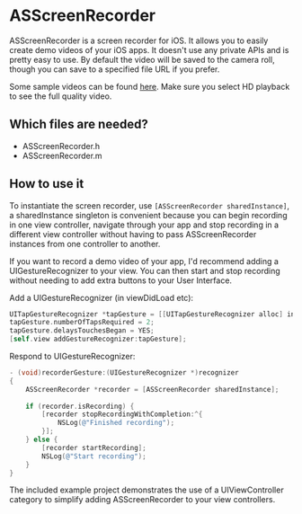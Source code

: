 ASScreenRecorder
========

ASScreenRecorder is a screen recorder for iOS. It allows you to easily create demo videos of your iOS apps. It doesn't use any private APIs and is pretty easy to use. By default the video will be saved to the camera roll, though you can save to a specified file URL if you prefer.

Some sample videos can be found [here](https://vimeo.com/chromophore/videos). Make sure you select HD playback to see the full quality video.


Which files are needed?
---

* ASScreenRecorder.h
* ASScreenRecorder.m


How to use it
---

To instantiate the screen recorder, use `[ASScreenRecorder sharedInstance]`, a sharedInstance singleton is convenient because you can begin recording in one view controller, navigate through your app and stop recording in a different view controller without having to pass ASScreenRecorder instances from one controller to another.

If you want to record a demo video of your app, I'd recommend adding a UIGestureRecognizer to your view. You can then start and stop recording without needing to add extra buttons to your User Interface.

Add a UIGestureRecognizer (in viewDidLoad etc):
```objective-c
UITapGestureRecognizer *tapGesture = [[UITapGestureRecognizer alloc] initWithTarget:self action:@selector(recorderGesture:)];
tapGesture.numberOfTapsRequired = 2;
tapGesture.delaysTouchesBegan = YES;
[self.view addGestureRecognizer:tapGesture];
```

Respond to UIGestureRecognizer:
```objective-c
- (void)recorderGesture:(UIGestureRecognizer *)recognizer
{
    ASScreenRecorder *recorder = [ASScreenRecorder sharedInstance];
    
    if (recorder.isRecording) {
        [recorder stopRecordingWithCompletion:^{
            NSLog(@"Finished recording");
        }];
    } else {
        [recorder startRecording];
        NSLog(@"Start recording");
    }
}
```

The included example project demonstrates the use of a UIViewController category to simplify adding ASScreenRecorder to your view controllers.
